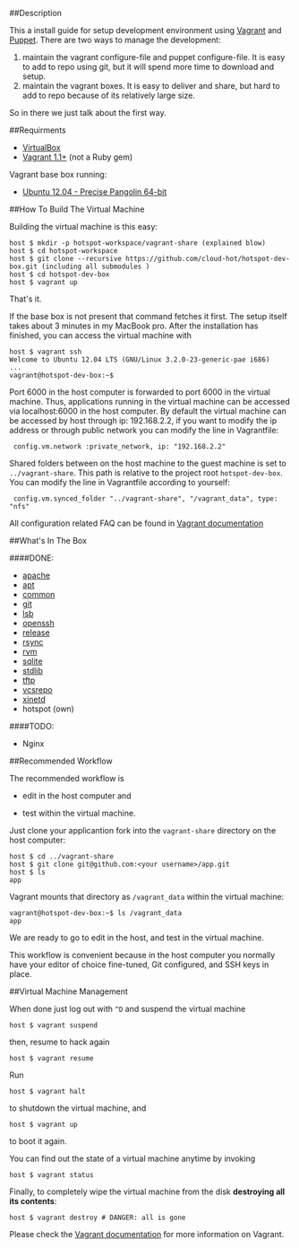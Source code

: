##Description

This a install guide for setup development environment using [Vagrant](http://vagrantup.com/) and [Puppet](http://puppetlabs.com). There are two ways to manage the development:

1. maintain the vagrant configure-file and puppet configure-file. It is easy to add to repo using git, but it will spend more time to download and setup.
2. maintain the vagrant boxes. It is easy to deliver and share, but hard to add to repo because of its relatively large size.

So in there we just talk about the first way.


##Requirments

* [VirtualBox](https://www.virtualbox.org/)
* [Vagrant 1.1+](http://vagrantup.com/) (not a Ruby gem)

Vagrant base box running:

* [Ubuntu 12.04 - Precise Pangolin 64-bit](http://files.vagrantup.com/precise64.box)

##How To Build The Virtual Machine

Building the virtual machine is this easy:

	host $ mkdir -p hotspot-workspace/vagrant-share (explained blow)
	host $ cd hotspot-workspace 
    host $ git clone --recursive https://github.com/cloud-hot/hotspot-dev-box.git (including all submodules )
    host $ cd hotspot-dev-box
    host $ vagrant up

That's it.

If the base box is not present that command fetches it first. The setup itself takes about 3 minutes in my MacBook pro. After the installation has finished, you can access the virtual machine with

    host $ vagrant ssh
    Welcome to Ubuntu 12.04 LTS (GNU/Linux 3.2.0-23-generic-pae i686)
    ...
    vagrant@hotspot-dev-box:~$

Port 6000 in the host computer is forwarded to port 6000 in the virtual machine. Thus, applications running in the virtual machine can be accessed via localhost:6000 in the host computer. By default the virtual machine can be accessed by host through ip: 192.168.2.2, if you want to modify the ip address or through public network you can modify the line in Vagrantfile:

     config.vm.network :private_network, ip: "192.168.2.2"

Shared folders between on the host machine to the guest machine is set to `../vagrant-share`. This path is relative to the project root `hotspot-dev-box`. You can modify the line in Vagrantfile according to yourself:

     config.vm.synced_folder "../vagrant-share", "/vagrant_data", type: "nfs"

All configuration related FAQ can be found in [Vagrant documentation](http://docs.vagrantup.com/v2/)

##What's In The Box

####DONE:

* [apache](https://github.com/puppetlabs/puppetlabs-apache.git)
* [apt](https://github.com/puppetlabs/puppetlabs-apt.git)
* [common](https://labs.riseup.net/code/projects/module-lsb)
* [git](https://github.com/puppetlabs/puppetlabs-git.git)
* [lsb](https://github.com/example42/puppet-lsb.git)
* [openssh](https://github.com/example42/puppet-openssh.git)
* [release](https://github.com/puppetlabs/puppetlabs-release.git)
* [rsync](https://github.com/puppetlabs/puppetlabs-rsync.git)
* [rvm](https://github.com/cloud-hot/puppet-rvm)
* [sqlite](https://github.com/puppetlabs/puppetlabs-sqlite.git)
* [stdlib](https://github.com/puppetlabs/puppetlabs-stdlib.git)
* [tftp](https://github.com/puppetlabs/puppetlabs-tftp.git)
* [vcsrepo](https://github.com/puppetlabs/puppetlabs-vcsrepo.git)
* [xinetd](https://github.com/puppetlabs/puppetlabs-xinetd.git)
* hotspot (own)

####TODO:

* Nginx

##Recommended Workflow

The recommended workflow is

* edit in the host computer and

* test within the virtual machine.

Just clone your applicantion fork into the `vagrant-share` directory on the host computer:

	host $ cd ../vagrant-share
    host $ git clone git@github.com:<your username>/app.git
	host $ ls
    app

Vagrant mounts that directory as `/vagrant_data` within the virtual machine:

    vagrant@hotspot-dev-box:~$ ls /vagrant_data
    app

We are ready to go to edit in the host, and test in the virtual machine.

This workflow is convenient because in the host computer you normally have your editor of choice fine-tuned, Git configured, and SSH keys in place.

##Virtual Machine Management

When done just log out with `^D` and suspend the virtual machine

    host $ vagrant suspend

then, resume to hack again

    host $ vagrant resume

Run

    host $ vagrant halt

to shutdown the virtual machine, and

    host $ vagrant up

to boot it again.

You can find out the state of a virtual machine anytime by invoking

    host $ vagrant status

Finally, to completely wipe the virtual machine from the disk **destroying all its contents**:

    host $ vagrant destroy # DANGER: all is gone

Please check the [Vagrant documentation](http://docs.vagrantup.com/v2/) for more information on Vagrant.